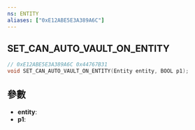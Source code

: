 ```yaml
---
ns: ENTITY
aliases: ["0xE12ABE5E3A389A6C"]
---
```

## SET_CAN_AUTO_VAULT_ON_ENTITY

```c
// 0xE12ABE5E3A389A6C 0x44767B31
void SET_CAN_AUTO_VAULT_ON_ENTITY(Entity entity, BOOL p1);
```

## 參數
* **entity**: 
* **p1**: 


